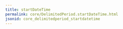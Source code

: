 ```yaml
---
title: startDateTime
permalink: core/DelimitedPeriod.startDateTime.html
jsonid: core_delimitedperiod_startdatetime
---
```

